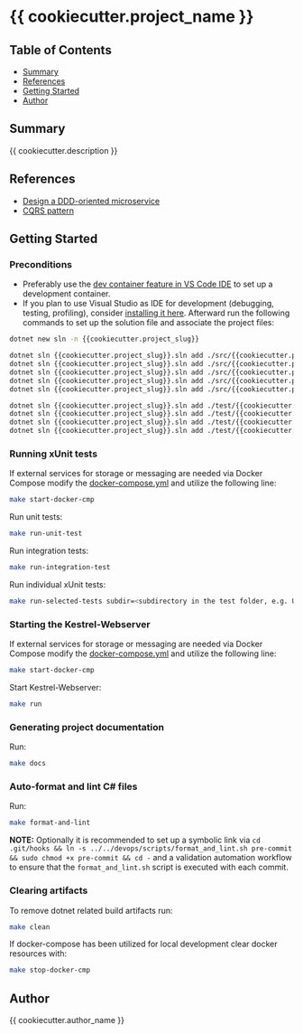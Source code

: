 # {{ cookiecutter.project_name }}

## Table of Contents

- [Summary](#summary)
- [References](#references)
- [Getting Started](#getting-started)
- [Author](#author)

## Summary

{{ cookiecutter.description }}

## References

- [Design a DDD-oriented microservice](https://learn.microsoft.com/en-us/dotnet/architecture/microservices/microservice-ddd-cqrs-patterns/ddd-oriented-microservice)
- [CQRS pattern](https://learn.microsoft.com/en-us/azure/architecture/patterns/cqrs)

## Getting Started

### Preconditions

- Preferably use the [dev container feature in VS Code IDE](https://code.visualstudio.com/docs/devcontainers/containers) to set up a development container. 
- If you plan to use Visual Studio as IDE for development (debugging, testing, profiling), consider [installing it here](https://visualstudio.microsoft.com/). Afterward run the following commands to set up the solution file and associate the project files:

```sh
dotnet new sln -n {{cookiecutter.project_slug}}

dotnet sln {{cookiecutter.project_slug}}.sln add ./src/{{cookiecutter.project_slug}}.Application/{{cookiecutter.project_slug}}.Application.csproj
dotnet sln {{cookiecutter.project_slug}}.sln add ./src/{{cookiecutter.project_slug}}.Domain/{{cookiecutter.project_slug}}.Domain.csproj
dotnet sln {{cookiecutter.project_slug}}.sln add ./src/{{cookiecutter.project_slug}}.Infrastructure/{{cookiecutter.project_slug}}.Infrastructure.csproj
dotnet sln {{cookiecutter.project_slug}}.sln add ./src/{{cookiecutter.project_slug}}.Persistence/{{cookiecutter.project_slug}}.Persistence.csproj
dotnet sln {{cookiecutter.project_slug}}.sln add ./src/{{cookiecutter.project_slug}}.Web/{{cookiecutter.project_slug}}.Web.csproj

dotnet sln {{cookiecutter.project_slug}}.sln add ./test/{{cookiecutter.project_slug}}.ApplicationTest/{{cookiecutter.project_slug}}.ApplicationTest.csproj
dotnet sln {{cookiecutter.project_slug}}.sln add ./test/{{cookiecutter.project_slug}}.DomainTest/{{cookiecutter.project_slug}}.DomainTest.csproj
dotnet sln {{cookiecutter.project_slug}}.sln add ./test/{{cookiecutter.project_slug}}.InfrastructureTest/{{cookiecutter.project_slug}}.InfrastructureTest.csproj
dotnet sln {{cookiecutter.project_slug}}.sln add ./test/{{cookiecutter.project_slug}}.PersistenceTest/{{cookiecutter.project_slug}}.PersistenceTest.csproj
```

### Running xUnit tests

If external services for storage or messaging are needed via Docker Compose modify the [docker-compose.yml](./devops/docker-compose/docker-compose.yml) and utilize the following line:

```sh
make start-docker-cmp
```

Run unit tests:

```sh
make run-unit-test
```

Run integration tests:

```sh
make run-integration-test
```

Run individual xUnit tests:

```sh
make run-selected-tests subdir=<subdirectory in the test folder, e.g. Unit/{{cookiecutter.project_slug}}.DomainTest or Integration/{{cookiecutter.project_slug}}.ApplicationTest>
```

### Starting the Kestrel-Webserver

If external services for storage or messaging are needed via Docker Compose modify the [docker-compose.yml](./devops/docker-compose/docker-compose.yml) and utilize the following line:

```sh
make start-docker-cmp
```

Start Kestrel-Webserver:

```sh
make run
```

### Generating project documentation

Run:

```sh
make docs
```

### Auto-format and lint C# files

Run:

```sh
make format-and-lint
```

**NOTE:** Optionally it is recommended to set up a symbolic link via `cd .git/hooks && ln -s ../../devops/scripts/format_and_lint.sh pre-commit && sudo chmod +x pre-commit && cd -` and a validation automation workflow to ensure that the `format_and_lint.sh` script is executed with each commit.

### Clearing artifacts

To remove dotnet related build artifacts run:

```sh
make clean
```

If docker-compose has been utilized for local development clear docker resources with:

```sh
make stop-docker-cmp
```

## Author

{{ cookiecutter.author_name }}